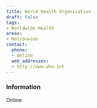 ```yaml
---
title: World Health Organisation
draft: false
tags:
- Worldwide Health
areas:
- Nationwide
contact:
  phone:
  - Online
  web_addresses:
  - http://www.who.int
---
```


### Information
Online


